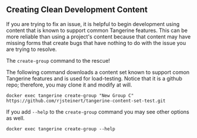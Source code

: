 ## Creating Clean Development Content

If you are trying to fix an issue, it is helpful to begin development using content that is known to support common Tangerine features. This can be more reliable than using a project's content because that content may have missing forms that create bugs that have nothing to do with the issue you are trying to resolve. 

The `create-group` command to the rescue!

The following command downloads a content set known to support comon Tangerine features and is used for load-testing. Notice that it is a github repo; therefore, you may clone it and modify at will. 

`docker exec tangerine create-group "New Group C" https://github.com/rjsteinert/tangerine-content-set-test.git`

If you add `--help` to the `create-group` command you may see other options as well.

`docker exec tangerine create-group --help`
